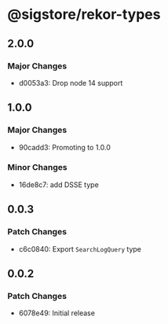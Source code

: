 # @sigstore/rekor-types

## 2.0.0

### Major Changes

- d0053a3: Drop node 14 support

## 1.0.0

### Major Changes

- 90cadd3: Promoting to 1.0.0

### Minor Changes

- 16de8c7: add DSSE type

## 0.0.3

### Patch Changes

- c6c0840: Export `SearchLogQuery` type

## 0.0.2

### Patch Changes

- 6078e49: Initial release
